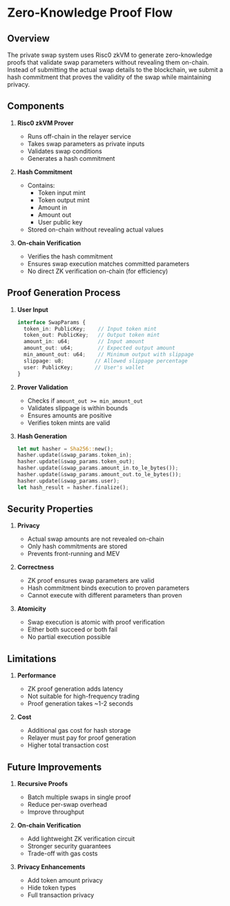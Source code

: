 # Zero-Knowledge Proof Flow

## Overview

The private swap system uses Risc0 zkVM to generate zero-knowledge proofs that validate swap parameters without revealing them on-chain. Instead of submitting the actual swap details to the blockchain, we submit a hash commitment that proves the validity of the swap while maintaining privacy.

## Components

1. **Risc0 zkVM Prover**
   - Runs off-chain in the relayer service
   - Takes swap parameters as private inputs
   - Validates swap conditions
   - Generates a hash commitment

2. **Hash Commitment**
   - Contains:
     - Token input mint
     - Token output mint
     - Amount in
     - Amount out
     - User public key
   - Stored on-chain without revealing actual values

3. **On-chain Verification**
   - Verifies the hash commitment
   - Ensures swap execution matches committed parameters
   - No direct ZK verification on-chain (for efficiency)

## Proof Generation Process

1. **User Input**
   ```typescript
   interface SwapParams {
     token_in: PublicKey;    // Input token mint
     token_out: PublicKey;   // Output token mint
     amount_in: u64;         // Input amount
     amount_out: u64;        // Expected output amount
     min_amount_out: u64;    // Minimum output with slippage
     slippage: u8;          // Allowed slippage percentage
     user: PublicKey;       // User's wallet
   }
   ```

2. **Prover Validation**
   - Checks if `amount_out >= min_amount_out`
   - Validates slippage is within bounds
   - Ensures amounts are positive
   - Verifies token mints are valid

3. **Hash Generation**
   ```rust
   let mut hasher = Sha256::new();
   hasher.update(&swap_params.token_in);
   hasher.update(&swap_params.token_out);
   hasher.update(&swap_params.amount_in.to_le_bytes());
   hasher.update(&swap_params.amount_out.to_le_bytes());
   hasher.update(&swap_params.user);
   let hash_result = hasher.finalize();
   ```

## Security Properties

1. **Privacy**
   - Actual swap amounts are not revealed on-chain
   - Only hash commitments are stored
   - Prevents front-running and MEV

2. **Correctness**
   - ZK proof ensures swap parameters are valid
   - Hash commitment binds execution to proven parameters
   - Cannot execute with different parameters than proven

3. **Atomicity**
   - Swap execution is atomic with proof verification
   - Either both succeed or both fail
   - No partial execution possible

## Limitations

1. **Performance**
   - ZK proof generation adds latency
   - Not suitable for high-frequency trading
   - Proof generation takes ~1-2 seconds

2. **Cost**
   - Additional gas cost for hash storage
   - Relayer must pay for proof generation
   - Higher total transaction cost

## Future Improvements

1. **Recursive Proofs**
   - Batch multiple swaps in single proof
   - Reduce per-swap overhead
   - Improve throughput

2. **On-chain Verification**
   - Add lightweight ZK verification circuit
   - Stronger security guarantees
   - Trade-off with gas costs

3. **Privacy Enhancements**
   - Add token amount privacy
   - Hide token types
   - Full transaction privacy 